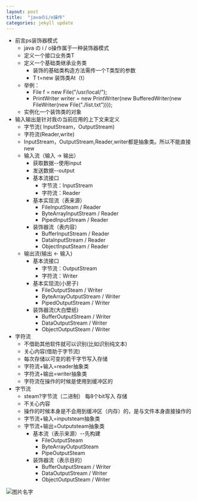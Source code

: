 ```yaml
---
layout: post
title:  "javaのi/o操作"
categories: jekyll update
---
```

- 前言ps装饰器模式
  - java の i / o操作属于一种装饰器模式
  - 定义一个接口业务类T
  - 定义一个基础类继承业务类
    - 装饰的基础类构造方法需传一个T类型的参数
    - T t=new 装饰类At（t）
  - 举例：
    - File f = new File("/usr/local/");
    - PrintWriter writer = new PrintWriter(new BufferedWriter(new FileWriter(new File("./list.txt"))));
  - 实例化一个装饰类的对象
- 输入输出是针对我の当前应用的上下文来定义
  - 字节流( InputStream，OutputStream)
  - 字符流(Reader,write)
  -  InputStream，OutputStream,Reader,writer都是抽象类。所以不能直接new 
  - 输入流（输入 -> 输出）
    - 获取数据--使用input
    - 发送数据--output
    - 基本流接口
      - 字节流：InputStream
      - 字符流：Reader
    - 基本实现流（表来源）
      - FileInputSteam / Reader
      - ByteArrayInputStream / Reader
      - PipedInputStream / Reader
    - 装饰器流（表内容）
      - BufferInputStream / Reader
      - DataInputStream / Reader
      - ObjectInputSteam / Reader
  - 输出流(输出 <- 输入)
    - 基本流接口
      - 字节流：OutputStream
      - 字符流：Writer
    - 基本实现流(小房子)
      - FileOutputSteam / Writer
      - ByteArrayOutputStream / Writer
      - PipedOutputStream / Writer
    - 装饰器流(大白壁纸)
      - BufferOutputStream / Writer
      - DataOutputStream / Writer
      - ObjectOutputSteam / Writer
- 字符流
  - 不借助其他软件就可以识别(比如识别纯文本)
  - 关心内容(借助于字节流)
  - 每次存储以可变的若干字节写入存储
  - 字符流+输入=reader抽象类
  - 字符流+输出=writer抽象类
  - 字符流在操作的时候是使用到缓冲区的
- 字节流
  - steam?字节流（二进制） 每8个bit写入 存储
  - 不关心内容
  - 操作的时候本身是不会用到缓冲区（内存）的，是与文件本身直接操作的
  - 字节流+输入=inputsteam抽象类
  - 字节流+输出=Outputsteam抽象类
    - 基本流（表示来源）--先构建
      - FileOutputSteam
      - ByteArrayOutputSteam
      - PipeOutputSteam
    - 装饰器流（表示目的）
      - BufferOutputStream / Writer
      - DataOutputStream / Writer
      - ObjectOutputSteam / Writer

![图片名字]({{site.url}}/pic/io/io.jpg)
